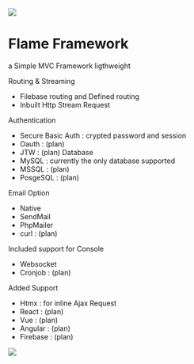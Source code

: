 <img src="https://www.bing.com/images/create/create-a-unique-transparent-vector-icon-of-a-blue-/1-65ae6c51f9b945d5b3ae7b6188c31f2a?id=LPCxbHqbL1iDhOIQQcaWQA%3d%3d&view=detailv2&idpp=genimg&FORM=GCRIDP"/>
<h1>Flame Framework</h1>

a Simple MVC Framework ligthweight

Routing & Streaming
- Filebase routing and Defined routing
- Inbuilt Http Stream Request

Authentication 
- Secure Basic Auth : crypted password and session 
- Oauth : (plan)
- JTW : (plan)
Database
- MySQL : currently the only database supported
- MSSQL : (plan)
- PosgeSQL : (plan)

Email Option
- Native
- SendMail
- PhpMailer
- curl : (plan)

Included support for Console
- Websocket
- Cronjob : (plan)
  
Added Support
- Htmx : for inline Ajax Request
- React : (plan)
- Vue : (plan)
- Angular : (plan)
- Firebase : (plan)


<img src="https://www.bing.com/images/create/create-an-transparent-icon-of-a-blue-flame-for-a-p/1-65ae6bfb3ed34c6a8d8accd9488cb65d?id=xYCaX0rhN6UxxnSH2Oa7%2bA%3d%3d&view=detailv2&idpp=genimg&FORM=GCRIDP"/>

